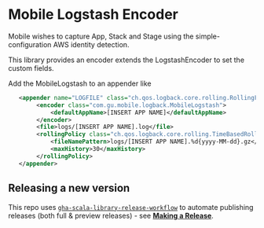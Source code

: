 # Mobile Logstash Encoder

Mobile wishes to capture App, Stack and Stage using the simple-configuration AWS identity detection.

This library provides an encoder extends the LogstashEncoder to set the custom fields.

Add the MobileLogstash to an appender like

```xml
   <appender name="LOGFILE" class="ch.qos.logback.core.rolling.RollingFileAppender">    
        <encoder class="com.gu.mobile.logback.MobileLogstash">
            <defaultAppName>[INSERT APP NAME]</defaultAppName>
        </encoder>
        <file>logs/[INSERT APP NAME].log</file>
        <rollingPolicy class="ch.qos.logback.core.rolling.TimeBasedRollingPolicy">
            <fileNamePattern>logs/[INSERT APP NAME].%d{yyyy-MM-dd}.gz</fileNamePattern>
            <maxHistory>30</maxHistory>
        </rollingPolicy>
   </appender>
```
## Releasing a new version

This repo uses [`gha-scala-library-release-workflow`](https://github.com/guardian/gha-scala-library-release-workflow)
to automate publishing releases (both full & preview releases) - see
[**Making a Release**](https://github.com/guardian/gha-scala-library-release-workflow/blob/main/docs/making-a-release.md).
